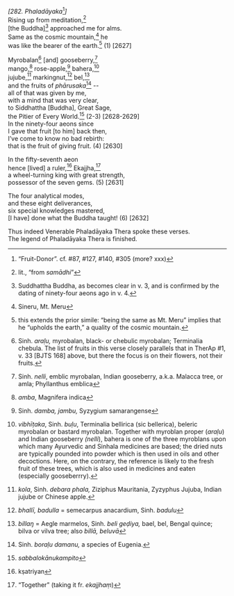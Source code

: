 *\[282. Phaladāyaka*[^1]*\]*  
Rising up from meditation,[^2]  
\[the Buddha\][^3] approached me for alms.  
Same as the cosmic mountain,[^4] he  
was like the bearer of the earth.[^5] (1) \[2627\]

Myrobalan[^6] \[and\] gooseberry,[^7]  
mango,[^8] rose-apple,[^9] bahera,[^10]  
jujube,[^11] markingnut,[^12] bel,[^13]  
and the fruits of *phārusaka*[^14] *--*  
all of that was given by me,  
with a mind that was very clear,  
to Siddhattha \[Buddha\], Great Sage,  
the Pitier of Every World.[^15] (2-3) \[2628-2629\]  
In the ninety-four aeons since  
I gave that fruit \[to him\] back then,  
I’ve come to know no bad rebirth:  
that is the fruit of giving fruit. (4) \[2630\]

In the fifty-seventh aeon  
hence \[lived\] a ruler,[^16] Ekajjha,[^17]  
a wheel-turning king with great strength,  
possessor of the seven gems. (5) \[2631\]

The four analytical modes,  
and these eight deliverances,  
six special knowledges mastered,  
\[I have\] done what the Buddha taught! (6) \[2632\]

Thus indeed Venerable Phaladāyaka Thera spoke these verses.  
The legend of Phaladāyaka Thera is finished.  
[^1]: “Fruit-Donor”. cf. \#87, \#127, \#140, \#305 (more? xxx)  
[^2]: lit., “from *samādhi*”  
[^3]: Suddhattha Buddha, as becomes clear in v. 3, and is confirmed by
    the dating of ninety-four aeons ago in v. 4.  
[^4]: Sineru, Mt. Meru  
[^5]: this extends the prior simile: “being the same as Mt. Meru”
    implies that he “upholds the earth,” a quality of the cosmic
    mountain.  
[^6]: Sinh. *araḷu,* myrobalan, black- or chebulic myrobalan; Terminalia
    chebula. The list of fruits in this verse closely parallels that in
    TherAp \#1, v. 33 \[BJTS 168\] above, but there the focus is on
    their flowers, not their fruits.  
[^7]: Sinh. *nelli*, emblic myrobalan, Indian gooseberry, a.k.a. Malacca
    tree, or amla; Phyllanthus emblica  
[^8]: *amba*, Magnifera indica  
[^9]: Sinh. *damba, jambu,* Syzygium samarangense  
[^10]: *vibhīṭaka*, Sinh. *buḷu*, Terminalia bellirica (sic bellerica),
    beleric myrobalan or bastard myrobalan. Together with myroblan
    proper (*araḷu*) and Indian gooseberry *(nelli*), bahera is one of
    the three myroblans upon which many Ayurvedic and Sinhala medicines
    are based; the dried nuts are typically pounded into powder which is
    then used in oils and other decoctions. Here, on the contrary, the
    reference is likely to the fresh fruit of these trees, which is also
    used in medicines and eaten (especially gooseberrry).  
[^11]: *kola*, Sinh. *debara phala,* Ziziphus Mauritania, Zyzyphus
    Jujuba, Indian jujube or Chinese apple.  
[^12]: *bhallī, badulla* = semecarpus anacardium, Sinh. *badulu*  
[^13]: *billaŋ* = Aegle marmelos, Sinh. *beli geḍiya,* bael, bel, Bengal
    quince; bilva or vilva tree; also *billā, beluvā*  
[^14]: Sinh. *boraḷu damanu,* a species of Eugenia.  
[^15]: *sabbalokānukampito*  
[^16]: kṣatriyan  
[^17]: “Together” (taking it fr. *ekajjhaṃ*)
